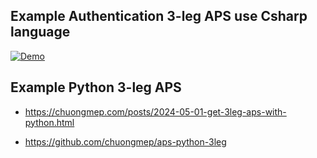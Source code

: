 ## Example Authentication 3-leg APS use Csharp language 


[![Demo](https://img.youtube.com/vi/jqxvOS3FCJQ/0.jpg)](https://www.youtube.com/embed/jqxvOS3FCJQ?si=Jwf1cY-ltMQYr-3r)

## Example Python 3-leg APS

- https://chuongmep.com/posts/2024-05-01-get-3leg-aps-with-python.html

- https://github.com/chuongmep/aps-python-3leg